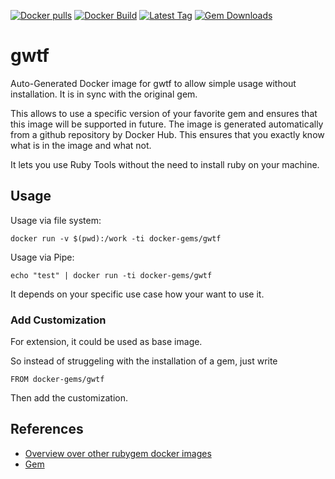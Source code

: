 [![Docker pulls](https://img.shields.io/docker/pulls/rubygem/gwtf.svg)](https://hub.docker.com/r/rubygem/gwtf/)
[![Docker Build](https://img.shields.io/docker/automated/rubygem/gwtf.svg)](https://hub.docker.com/r/rubygem/gwtf/)
[![Latest Tag](https://img.shields.io/github/tag/docker-rubygem/gwtf.svg)](https://hub.docker.com/r/rubygem/gwtf/)
[![Gem Downloads](https://img.shields.io/gem/dt/gwtf.svg)](https://rubygems.org/gems/gwtf/)
# gwtf

Auto-Generated Docker image for gwtf to allow simple usage without installation.
It is in sync with the original gem.

This allows to use a specific version of your favorite gem and ensures that this image will be supported in future.
The image is generated automatically from a github repository by Docker Hub.
This ensures that you exactly know what is in the image and what not.

It lets you use Ruby Tools without the need to install ruby on your machine.

## Usage

Usage via file system:

`docker run -v $(pwd):/work -ti docker-gems/gwtf`

Usage via Pipe:

`echo "test" | docker run -ti docker-gems/gwtf`

It depends on your specific use case how your want to use it.

### Add Customization

For extension, it could be used as base image.

So instead of struggeling with the installation of a gem, just write

`FROM docker-gems/gwtf`

Then add the customization.

## References

 - [Overview over other rubygem docker images](https://github.com/thinkbot/docker-rubygem)
 - [Gem](https://rubygems.org/gems/gwtf/)
